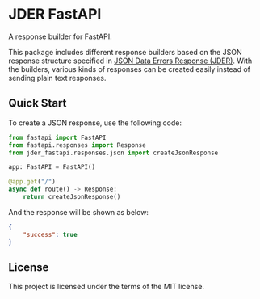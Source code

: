 # JDER FastAPI

A response builder for FastAPI.

This package includes different response builders based on the JSON response structure specified in [JSON Data Errors Response (JDER)](https://github.com/jder-std/spec). With the builders, various kinds of responses can be created easily instead of sending plain text responses.

## Quick Start

To create a JSON response, use the following code:

```python
from fastapi import FastAPI
from fastapi.responses import Response
from jder_fastapi.responses.json import createJsonResponse

app: FastAPI = FastAPI()

@app.get("/")
async def route() -> Response:
    return createJsonResponse()
```

And the response will be shown as below:

```json
{
    "success": true
}
```

## License

This project is licensed under the terms of the MIT license.
